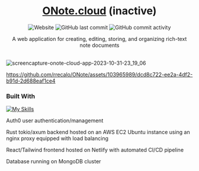 <p align="center">
  <p align="center">
  </p>
	<h1 align="center"><b><a href="https://onote.cloud">ONote.cloud</a></b> (inactive) </h1>
 <p align="center">
   <img alt="Website" src="https://img.shields.io/website?url=https%3A%2F%2Fwww.onote.cloud&up_message=live&label=production">
   <img alt="GitHub last commit" src="https://img.shields.io/github/last-commit/rrecalo/ONote"/>
   <img alt="GitHub commit activity" src="https://img.shields.io/github/commit-activity/t/rrecalo/ONote"/>
</p>
	<p align="center"> 
    A web application for creating, editing, storing, and organizing rich-text note documents
    <br />
    <br />

  </p>
</p>




![screencapture-onote-cloud-app-2023-10-31-23_19_06](https://github.com/rrecalo/notes-app/assets/103965989/e6b21ff7-b692-4d5e-aa25-38e195dc4ed4)


https://github.com/rrecalo/ONote/assets/103965989/dcd8c722-ee2a-4df2-b91d-2d688eaf1ce4


### Built With
[![My Skills](https://skillicons.dev/icons?i=react,tailwind,rust,aws,mongodb,netlify,nginx)](https://skillicons.dev)

Auth0 user authentication/management

Rust tokio/axum backend hosted on an AWS EC2 Ubuntu instance using an nginx proxy equipped with load balancing

React/Tailwind frontend hosted on Netlify with automated CI/CD pipeline

Database running on MongoDB cluster
